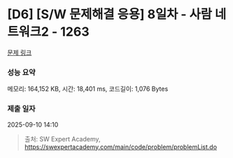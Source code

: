 # [D6] [S/W 문제해결 응용] 8일차 - 사람 네트워크2 - 1263 

[문제 링크](https://swexpertacademy.com/main/code/problem/problemDetail.do?contestProbId=AV18P2B6Iu8CFAZN) 

### 성능 요약

메모리: 164,152 KB, 시간: 18,401 ms, 코드길이: 1,076 Bytes

### 제출 일자

2025-09-10 14:10



> 출처: SW Expert Academy, https://swexpertacademy.com/main/code/problem/problemList.do